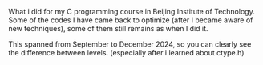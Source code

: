 What i did for my C programming course in Beijing Institute of Technology. Some of the codes I have came back to optimize (after I became aware of new techniques), some of them still remains as when I did it.

This spanned from September to December 2024, so you can clearly see the difference between levels. (especially after i learned about ctype.h)
